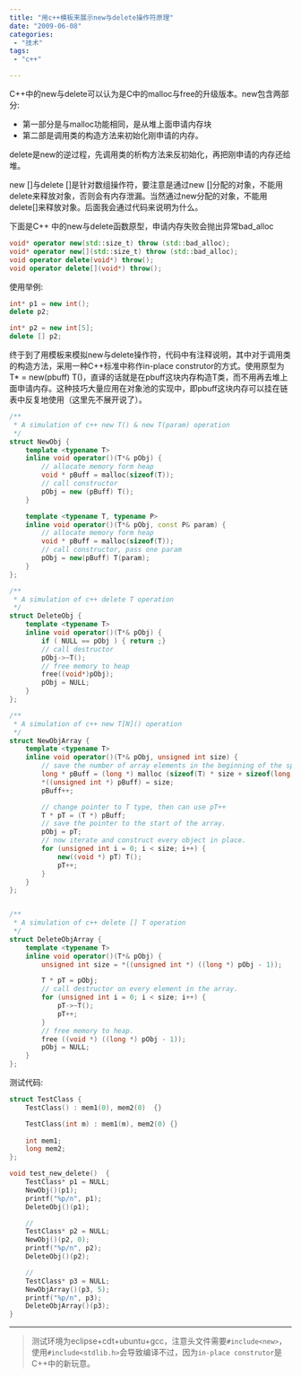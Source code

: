 ```yaml
---
title: "用c++模板来展示new与delete操作符原理"
date: "2009-06-08"
categories:
 - "技术"
tags:
 - "c++"

---
```


C++中的new与delete可以认为是C中的malloc与free的升级版本。new包含两部分:

 * 第一部分是与malloc功能相同，是从堆上面申请内存块
 * 第二部是调用类的构造方法来初始化刚申请的内存。

delete是new的逆过程，先调用类的析构方法来反初始化，再把刚申请的内存还给堆。

new []与delete []是针对数组操作符，要注意是通过new []分配的对象，不能用delete来释放对象，否则会有内存泄漏。当然通过new分配的对象，不能用delete[]来释放对象。后面我会通过代码来说明为什么。
<!--more-->

下面是C++ 中的new与delete函数原型，申请内存失败会抛出异常bad_alloc

```c++
void* operator new(std::size_t) throw (std::bad_alloc);
void* operator new[](std::size_t) throw (std::bad_alloc);
void operator delete(void*) throw();
void operator delete[](void*) throw();
```

使用举例:

```c++
int* p1 = new int();
delete p2;

int* p2 = new int[5];
delete [] p2;
```

终于到了用模板来模拟new与delete操作符，代码中有注释说明，其中对于调用类的构造方法，采用一种C++标准中称作in-place construtor的方式。使用原型为T* = new(pbuff) T()，直译的话就是在pbuff这块内存构造T类，而不用再去堆上面申请内存。这种技巧大量应用在对象池的实现中，即pbuff这块内存可以挂在链表中反复地使用（这里先不展开说了）。

```c++
/**
 * A simulation of c++ new T() & new T(param) operation
 */  
struct NewObj {
    template <typename T>
    inline void operator()(T*& pObj) {
        // allocate memory form heap
        void * pBuff = malloc(sizeof(T));
        // call constructor
        pObj = new (pBuff) T();
    }

    template <typename T, typename P>
    inline void operator()(T*& pObj, const P& param) {
        // allocate memory form heap
        void * pBuff = malloc(sizeof(T));
        // call constructor, pass one param
        pObj = new(pBuff) T(param);
    }
};  

/**
 * A simulation of c++ delete T operation
 */  
struct DeleteObj {  
    template <typename T>  
    inline void operator()(T*& pObj) {  
        if ( NULL == pObj ) { return ;}  
        // call destructor  
        pObj->~T();  
        // free memory to heap  
        free((void*)pObj);  
        pObj = NULL;  
    }  
};  

/**
 * A simulation of c++ new T[N]() operation
 */  
struct NewObjArray {  
    template <typename T>  
    inline void operator()(T*& pObj, unsigned int size) {  
        // save the number of array elements in the beginning of the space.  
        long * pBuff = (long *) malloc (sizeof(T) * size + sizeof(long));  
        *((unsigned int *) pBuff) = size;  
        pBuff++;  

        // change pointer to T type, then can use pT++  
        T * pT = (T *) pBuff;  
        // save the pointer to the start of the array.  
        pObj = pT;  
        // now iterate and construct every object in place.  
        for (unsigned int i = 0; i < size; i++) {  
            new((void *) pT) T();  
            pT++;  
        }  
    }  
};  


/**
 * A simulation of c++ delete [] T operation
 */  
struct DeleteObjArray {  
    template <typename T>  
    inline void operator()(T*& pObj) {  
        unsigned int size = *((unsigned int *) ((long *) pObj - 1));  

        T * pT = pObj;  
        // call destructor on every element in the array.  
        for (unsigned int i = 0; i < size; i++) {  
            pT->~T();  
            pT++;  
        }  
        // free memory to heap.  
        free ((void *) ((long *) pObj - 1));  
        pObj = NULL;  
    }  
};  
```

测试代码:

```c++
struct TestClass {  
    TestClass() : mem1(0), mem2(0)  {}  

    TestClass(int m) : mem1(m), mem2(0) {}  
  
    int mem1;  
    long mem2;  
};  

void test_new_delete()  {  
    TestClass* p1 = NULL;  
    NewObj()(p1);  
    printf("%p/n", p1);  
    DeleteObj()(p1);  

    //  
    TestClass* p2 = NULL;  
    NewObj()(p2, 0);  
    printf("%p/n", p2);  
    DeleteObj()(p2);  

    //  
    TestClass* p3 = NULL;  
    NewObjArray()(p3, 5);  
    printf("%p/n", p3);  
    DeleteObjArray()(p3);  
}  
```

---------------------------------------
 > 测试环境为eclipse+cdt+ubuntu+gcc，注意头文件需要`#include<new>`，使用`#include<stdlib.h>`会导致编译不过，因为`in-place construtor`是C++中的新玩意。
